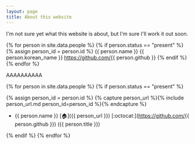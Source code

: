 ```yaml
---
layout: page
title: About this website
---
```


I'm not sure yet what this website is about, but I'm sure I'll work it out soon.

{% for person in site.data.people %}
 {% if person.status == "present" %}
  {% assign person_id = person.id %}
  {{ person.name }} {{ person.korean_name }} https://github.com/{{ person.github }}
 {% endif %}
{% endfor %}

AAAAAAAAAA

{% for person in site.data.people %}
{% if person.status == "present" %}

{% assign person_id = person.id %}
{% capture person_url %}{% include person_url.md person_id=person_id %}{% endcapture %}

- {{ person.name }}
  [:house:]({{ person_url }})
  [:octocat:](https://github.com/{{ person.github }})
  ({{ person.title }})

{% endif %}
{% endfor %}
